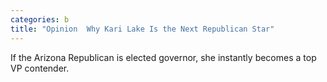 ```yaml
---
categories: b
title: "Opinion  Why Kari Lake Is the Next Republican Star"
---
```

If the Arizona Republican is elected governor, she instantly becomes a top VP contender.
